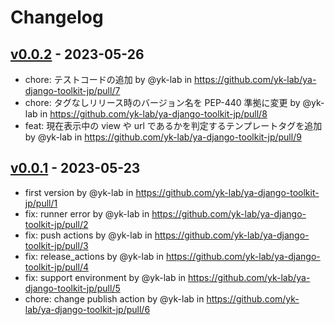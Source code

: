 # Changelog

## [v0.0.2](https://github.com/yk-lab/ya-django-toolkit-jp/compare/v0.0.1...v0.0.2) - 2023-05-26

- chore: テストコードの追加 by @yk-lab in https://github.com/yk-lab/ya-django-toolkit-jp/pull/7
- chore: タグなしリリース時のバージョン名を PEP-440 準拠に変更 by @yk-lab in https://github.com/yk-lab/ya-django-toolkit-jp/pull/8
- feat: 現在表示中の view や url であるかを判定するテンプレートタグを追加 by @yk-lab in https://github.com/yk-lab/ya-django-toolkit-jp/pull/9

## [v0.0.1](https://github.com/yk-lab/ya-django-toolkit-jp/commits/v0.0.1) - 2023-05-23

- first version by @yk-lab in https://github.com/yk-lab/ya-django-toolkit-jp/pull/1
- fix: runner error by @yk-lab in https://github.com/yk-lab/ya-django-toolkit-jp/pull/2
- fix: push actions by @yk-lab in https://github.com/yk-lab/ya-django-toolkit-jp/pull/3
- fix: release_actions by @yk-lab in https://github.com/yk-lab/ya-django-toolkit-jp/pull/4
- fix: support environment by @yk-lab in https://github.com/yk-lab/ya-django-toolkit-jp/pull/5
- chore: change publish action by @yk-lab in https://github.com/yk-lab/ya-django-toolkit-jp/pull/6

